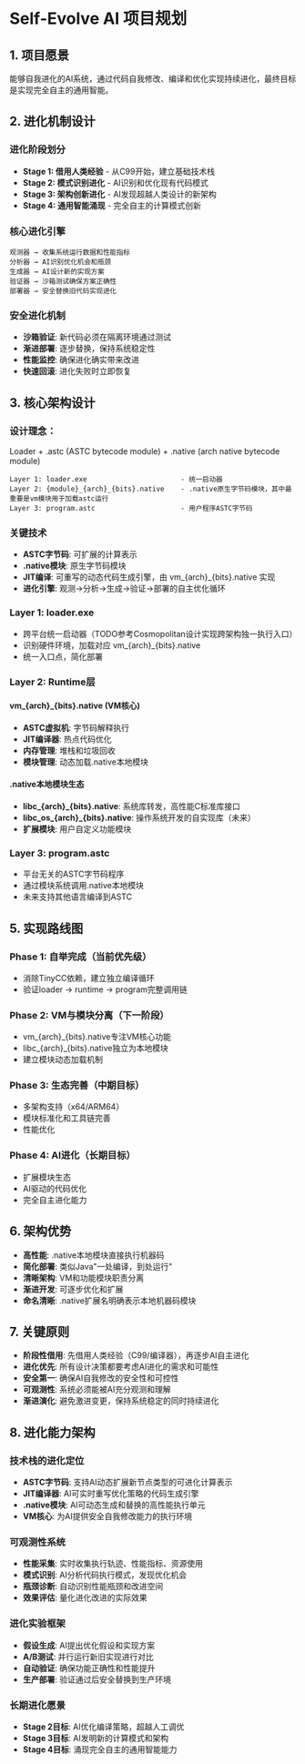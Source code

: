 # Self-Evolve AI 项目规划

## 1. 项目愿景

能够自我进化的AI系统，通过代码自我修改、编译和优化实现持续进化，最终目标是实现完全自主的通用智能。

## 2. 进化机制设计

### 进化阶段划分
- **Stage 1: 借用人类经验** - 从C99开始，建立基础技术栈
- **Stage 2: 模式识别进化** - AI识别和优化现有代码模式  
- **Stage 3: 架构创新进化** - AI发现超越人类设计的新架构
- **Stage 4: 通用智能涌现** - 完全自主的计算模式创新

### 核心进化引擎
```
观测器 → 收集系统运行数据和性能指标
分析器 → AI识别优化机会和瓶颈
生成器 → AI设计新的实现方案
验证器 → 沙箱测试确保方案正确性
部署器 → 安全替换旧代码实现进化
```

### 安全进化机制
- **沙箱验证**: 新代码必须在隔离环境通过测试
- **渐进部署**: 逐步替换，保持系统稳定性
- **性能监控**: 确保进化确实带来改进
- **快速回滚**: 进化失败时立即恢复

## 3. 核心架构设计

### 设计理念：

Loader + .astc (ASTC bytecode module) + .native (arch native bytecode module)
```
Layer 1: loader.exe                       - 统一启动器
Layer 2: {module}_{arch}_{bits}.native    - .native原生字节码模块，其中最重要是vm模块用于加载astc运行
Layer 3: program.astc                     - 用户程序ASTC字节码
```

### 关键技术
- **ASTC字节码**: 可扩展的计算表示
- **.native模块**: 原生字节码模块
- **JIT编译**: 可重写的动态代码生成引擎，由 vm_{arch}_{bits}.native 实现
- **进化引擎**: 观测→分析→生成→验证→部署的自主优化循环

### Layer 1: loader.exe
- 跨平台统一启动器（TODO参考Cosmopolitan设计实现跨架构独一执行入口）
- 识别硬件环境，加载对应 vm_{arch}_{bits}.native
- 统一入口点，简化部署

### Layer 2: Runtime层
#### vm_{arch}_{bits}.native (VM核心)
- **ASTC虚拟机**: 字节码解释执行
- **JIT编译器**: 热点代码优化
- **内存管理**: 堆栈和垃圾回收
- **模块管理**: 动态加载.native本地模块

#### .native本地模块生态
- **libc_{arch}_{bits}.native**: 系统库转发，高性能C标准库接口
- **libc_os_{arch}_{bits}.native**: 操作系统开发的自实现库（未来）
- **扩展模块**: 用户自定义功能模块

### Layer 3: program.astc
- 平台无关的ASTC字节码程序
- 通过模块系统调用.native本地模块
- 未来支持其他语言编译到ASTC

## 5. 实现路线图

### Phase 1: 自举完成（当前优先级）
- 消除TinyCC依赖，建立独立编译循环
- 验证loader → runtime → program完整调用链

### Phase 2: VM与模块分离（下一阶段）
- vm_{arch}_{bits}.native专注VM核心功能
- libc_{arch}_{bits}.native独立为本地模块
- 建立模块动态加载机制

### Phase 3: 生态完善（中期目标）
- 多架构支持（x64/ARM64）
- 模块标准化和工具链完善
- 性能优化

### Phase 4: AI进化（长期目标）
- 扩展模块生态
- AI驱动的代码优化
- 完全自主进化能力

## 6. 架构优势

- **高性能**: .native本地模块直接执行机器码
- **简化部署**: 类似Java"一处编译，到处运行"
- **清晰架构**: VM和功能模块职责分离
- **渐进开发**: 可逐步优化和扩展
- **命名清晰**: .native扩展名明确表示本地机器码模块

## 7. 关键原则

- **阶段性借用**: 先借用人类经验（C99/编译器），再逐步AI自主进化
- **进化优先**: 所有设计决策都要考虑AI进化的需求和可能性
- **安全第一**: 确保AI自我修改的安全性和可控性
- **可观测性**: 系统必须能被AI充分观测和理解
- **渐进演化**: 避免激进变更，保持系统稳定的同时持续进化

## 8. 进化能力架构

### 技术栈的进化定位
- **ASTC字节码**: 支持AI动态扩展新节点类型的可进化计算表示
- **JIT编译器**: AI可实时重写优化策略的代码生成引擎  
- **.native模块**: AI可动态生成和替换的高性能执行单元
- **VM核心**: 为AI提供安全自我修改能力的执行环境

### 可观测性系统
- **性能采集**: 实时收集执行轨迹、性能指标、资源使用
- **模式识别**: AI分析代码执行模式，发现优化机会
- **瓶颈诊断**: 自动识别性能瓶颈和改进空间
- **效果评估**: 量化进化改进的实际效果

### 进化实验框架
- **假设生成**: AI提出优化假设和实现方案
- **A/B测试**: 并行运行新旧实现进行对比
- **自动验证**: 确保功能正确性和性能提升
- **生产部署**: 验证通过后安全替换到生产环境

### 长期进化愿景
- **Stage 2目标**: AI优化编译策略，超越人工调优
- **Stage 3目标**: AI发明新的计算模式和架构
- **Stage 4目标**: 涌现完全自主的通用智能能力
